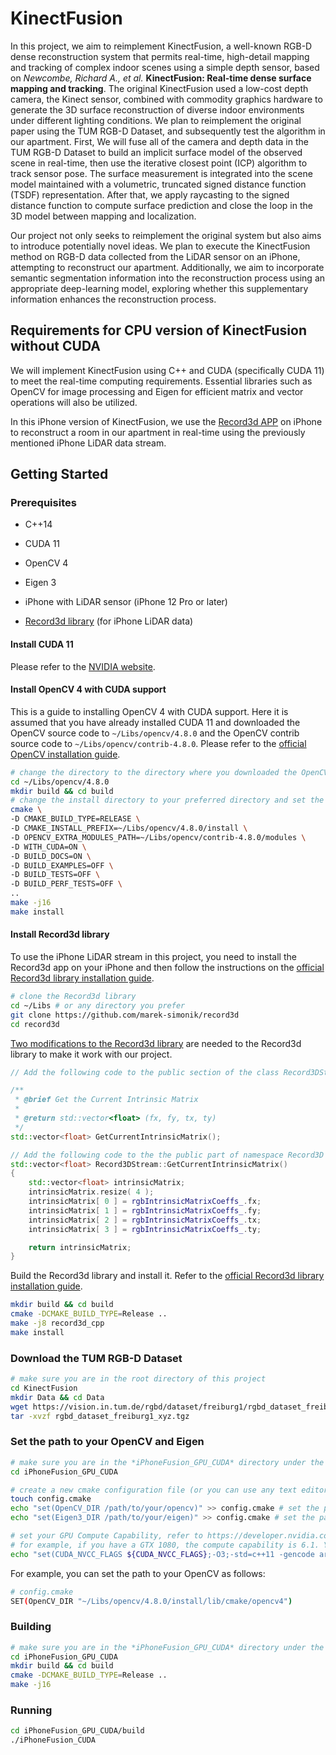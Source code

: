 # KinectFusion

In this project, we aim to reimplement KinectFusion, a well-known RGB-D dense reconstruction system that permits real-time, high-detail mapping and tracking of complex indoor scenes using a simple depth sensor, based on _Newcombe, Richard A., et al._ **KinectFusion: Real-time dense surface mapping and tracking**. The original KinectFusion used a low-cost depth camera, the Kinect sensor, combined with commodity graphics hardware to generate the 3D surface reconstruction of diverse indoor environments under different lighting conditions. We plan to reimplement the original paper using the TUM RGB-D Dataset, and subsequently test the algorithm in our apartment. First, We will fuse all of the camera and depth data in the TUM RGB-D Dataset to build an implicit surface model of the observed scene in real-time, then use the iterative closest point (ICP) algorithm to track sensor pose. The surface measurement is integrated into the scene model maintained with a volumetric, truncated signed distance function (TSDF) representation. After that, we apply raycasting to the signed distance function to compute surface prediction and close the loop in the 3D model between mapping and localization.

Our project not only seeks to reimplement the original system but also aims to introduce potentially novel ideas. We plan to execute the KinectFusion method on RGB-D data collected from the LiDAR sensor on an iPhone, attempting to reconstruct our apartment. Additionally, we aim to incorporate semantic segmentation information into the reconstruction process using an appropriate deep-learning model, exploring whether this supplementary information enhances the reconstruction process.

## Requirements for CPU version of KinectFusion without CUDA

We will implement KinectFusion using C++ and CUDA (specifically CUDA 11) to meet the real-time computing requirements. Essential libraries such as OpenCV for image processing and Eigen for efficient matrix and vector operations will also be utilized.

In this iPhone version of KinectFusion, we use the [Record3d APP](https://record3d.app/) on iPhone to reconstruct a room in our apartment in real-time using the previously mentioned iPhone LiDAR data stream.

## Getting Started

### Prerequisites

- C++14
- CUDA 11
- OpenCV 4
- Eigen 3

- iPhone with LiDAR sensor (iPhone 12 Pro or later)
- [Record3d library](https://github.com/marek-simonik/record3d) (for iPhone LiDAR data)

#### Install CUDA 11

Please refer to the [NVIDIA website](https://developer.nvidia.com/cuda-11-8-0-download-archive?target_os=Linux&target_arch=x86_64&Distribution=Ubuntu&target_version=22.04&target_type=runfile_local).

#### Install OpenCV 4 with CUDA support

This is a guide to installing OpenCV 4 with CUDA support. Here it is assumed that you have already installed CUDA 11 and downloaded the OpenCV source code to `~/Libs/opencv/4.8.0` and the OpenCV contrib source code to `~/Libs/opencv/contrib-4.8.0`. Please refer to the [official OpenCV installation guide](https://docs.opencv.org/4.8.0/d7/d9f/tutorial_linux_install.html).

```bash
# change the directory to the directory where you downloaded the OpenCV source code
cd ~/Libs/opencv/4.8.0 
mkdir build && cd build
# change the install directory to your preferred directory and set the path to the OpenCV contrib source code
cmake \
-D CMAKE_BUILD_TYPE=RELEASE \
-D CMAKE_INSTALL_PREFIX=~/Libs/opencv/4.8.0/install \
-D OPENCV_EXTRA_MODULES_PATH=~/Libs/opencv/contrib-4.8.0/modules \
-D WITH_CUDA=ON \
-D BUILD_DOCS=ON \
-D BUILD_EXAMPLES=OFF \
-D BUILD_TESTS=OFF \
-D BUILD_PERF_TESTS=OFF \
..
make -j16
make install
```

#### Install Record3d library

To use the iPhone LiDAR stream in this project, you need to install the Record3d app on your iPhone and then follow the instructions on the [official Record3d library installation guide](https://github.com/marek-simonik/record3d).

```bash
# clone the Record3d library
cd ~/Libs # or any directory you prefer
git clone https://github.com/marek-simonik/record3d
cd record3d
```

<u>Two modifications to the Record3d library</u> are needed to the Record3d library to make it work with our project. 

```cpp
// Add the following code to the public section of the class Record3DStream in the file `record3d/include/record3d/Record3DStream.h`

/**
 * @brief Get the Current Intrinsic Matrix 
 * 
 * @return std::vector<float> (fx, fy, tx, ty)
 */
std::vector<float> GetCurrentIntrinsicMatrix();
```

```cpp
// Add the following code to the the public part of namespace Record3D in the file `record3d/src/Record3DStream.cpp`
std::vector<float> Record3DStream::GetCurrentIntrinsicMatrix()
{
    std::vector<float> intrinsicMatrix;
    intrinsicMatrix.resize( 4 );
    intrinsicMatrix[ 0 ] = rgbIntrinsicMatrixCoeffs_.fx;
    intrinsicMatrix[ 1 ] = rgbIntrinsicMatrixCoeffs_.fy;
    intrinsicMatrix[ 2 ] = rgbIntrinsicMatrixCoeffs_.tx;
    intrinsicMatrix[ 3 ] = rgbIntrinsicMatrixCoeffs_.ty;

    return intrinsicMatrix;
}
```

Build the Record3d library and install it. Refer to the [official Record3d library installation guide](https://github.com/marek-simonik/record3d).

```bash
mkdir build && cd build
cmake -DCMAKE_BUILD_TYPE=Release ..
make -j8 record3d_cpp
make install
```

### Download the TUM RGB-D Dataset

```bash
# make sure you are in the root directory of this project
cd KinectFusion
mkdir Data && cd Data
wget https://vision.in.tum.de/rgbd/dataset/freiburg1/rgbd_dataset_freiburg1_xyz.tgz
tar -xvzf rgbd_dataset_freiburg1_xyz.tgz
```

### Set the path to your OpenCV and Eigen

```bash
# make sure you are in the *iPhoneFusion_GPU_CUDA* directory under the root directory of this project
cd iPhoneFusion_GPU_CUDA

# create a new cmake configuration file (or you can use any text editor to create this file)
touch config.cmake
echo "set(OpenCV_DIR /path/to/your/opencv)" >> config.cmake # set the path to your OpenCV 4
echo "set(Eigen3_DIR /path/to/your/eigen)" >> config.cmake # set the path to your Eigen 3

# set your GPU Compute Capability, refer to https://developer.nvidia.com/cuda-gpus
# for example, if you have a GTX 1080, the compute capability is 6.1. You can set it as follows:
echo "set(CUDA_NVCC_FLAGS ${CUDA_NVCC_FLAGS};-O3;-std=c++11 -gencode arch=compute_61,code=sm_61 --expt-relaxed-constexpr)" >> config.cmake 
```

For example, you can set the path to your OpenCV as follows:

```bash
# config.cmake
SET(OpenCV_DIR "~/Libs/opencv/4.8.0/install/lib/cmake/opencv4")
```

### Building

```bash
# make sure you are in the *iPhoneFusion_GPU_CUDA* directory under the root directory of this project
cd iPhoneFusion_GPU_CUDA
mkdir build && cd build
cmake -DCMAKE_BUILD_TYPE=Release ..
make -j16
```

### Running

```bash
cd iPhoneFusion_GPU_CUDA/build
./iPhoneFusion_CUDA
```
